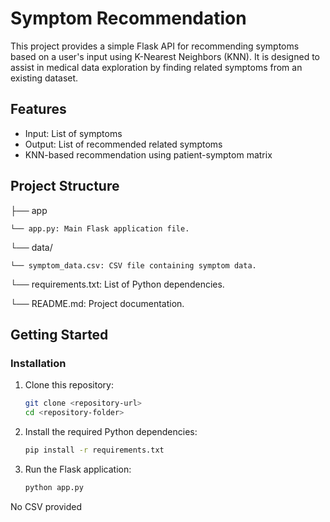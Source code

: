 # Symptom Recommendation

This project provides a simple Flask API for recommending symptoms based on a user's input using K-Nearest Neighbors (KNN). It is designed to assist in medical data exploration by finding related symptoms from an existing dataset.

## Features

-   Input: List of symptoms
-   Output: List of recommended related symptoms
-   KNN-based recommendation using patient-symptom matrix

## Project Structure

├── app

    └── app.py: Main Flask application file.
    
└── data/

    └── symptom_data.csv: CSV file containing symptom data.

└── requirements.txt: List of Python dependencies.

└── README.md: Project documentation.


## Getting Started

### Installation

1.  Clone this repository:

    ```bash
    git clone <repository-url>
    cd <repository-folder>
    ```

2.  Install the required Python dependencies:

    ```bash
    pip install -r requirements.txt
    ```

3.  Run the Flask application:

    ```bash
    python app.py
    ```
No CSV provided    
